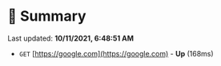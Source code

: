 # 📖 Summary
Last updated: **10/11/2021, 6:48:51 AM**

- `GET` [https://google.com](https://google.com) - **Up** (168ms)
